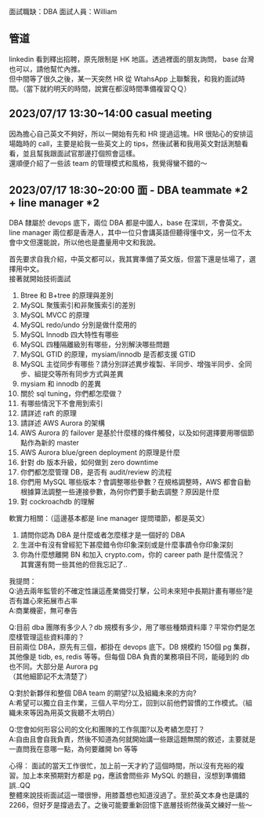 面試職缺：DBA
面試人員：William
## 管道
linkedin 看到釋出招聘，原先限制是 HK 地區。透過裡面的朋友詢問， base 台灣也可以，請他幫忙內推。<br>
但中間等了很久之後，某一天突然 HR 從 WtahsApp 上聯繫我，和我約面試時間。（當下就約明天的時間，說實在都沒時間準備複習ＱＱ）

## 2023/07/17 13:30~14:00 casual meeting
因為擔心自己英文不夠好，所以一開始有先和 HR 提過這塊。HR 很貼心的安排這場臨時的 call，主要是給我一些英文上的 tips，然後試著和我用英文對話測驗看看，並且幫我跟面試官那邊打個照會這樣。<br>
還順便介紹了一些該 team 的管理模式和風格，我覺得蠻不錯的～

## 2023/07/17 18:30~20:00 面 - DBA teammate *2 + line manager *2
DBA 隸屬於 devops 底下，兩位 DBA 都是中國人，base 在深圳，不會英文。<br>
line manager 兩位都是香港人，其中一位只會講英語但聽得懂中文，另一位不太會中文但還能說，所以他也是盡量用中文和我說。<br>

首先要求自我介紹，中英文都可以，我其實準備了英文版，但當下還是怯場了，選擇用中文。<br>
接著就開始技術面試
1. Btree 和 B+tree 的原理與差別
2. MySQL 聚簇索引和非聚簇索引的差別
3. MySQL MVCC 的原理
4. MySQL redo/undo 分別是做什麼用的
5. MySQL Innodb 四大特性有哪些
6. MySQL 四種隔離級別有哪些，分別解決哪些問題
7. MySQL GTID 的原理，mysiam/innodb 是否都支援 GTID
8. MySQL 主從同步有哪些？請分別詳述異步複製、半同步、增強半同步、全同步、組提交等所有同步方式與差異
9. mysiam 和 innodb 的差異
10. 關於 sql tuning，你們都怎麼做？
11. 有哪些情況下不會用到索引
12. 請詳述 raft 的原理
13. 請詳述 AWS Aurora 的架構
14. AWS Aurora 的 failover 是基於什麼樣的條件觸發，以及如何選擇要用哪個節點作為新的 master
15. AWS Aurora blue/green deployment 的原理是什麼
16. 針對 db 版本升級，如何做到 zero downtime
17. 你們都怎麼管理 DB，是否有 audit/review 的流程
18. 你們用 MySQL 哪些版本？會調整哪些參數？在規格調整時，AWS 都會自動根據算法調整一些連接參數，為何你們要手動去調整？原因是什麼
19. 對 cockroachdb 的理解

軟實力相關：（這邊基本都是 line manager 提問環節，都是英文）
1. 請問你認為 DBA 是什麼或者怎麼樣才是一個好的 DBA
2. 生涯中有沒有曾經犯下甚麼錯令你印象深刻或是什麼事蹟令你印象深刻
3. 你為什麼想離開 BN 和加入 crypto.com，你的 career path 是什麼情況？
<br>其實還有問一些其他的但我忘記了..<br>

我提問：<br>
Q:過去兩年監管的不確定性讓這產業備受打擊，公司未來短中長期計畫有哪些?是否有雄心來拓展市占率<br>
A:商業機密，無可奉告<br>

Q:目前 dba 團隊有多少人？db 規模有多少，用了哪些種類資料庫？平常你們是怎麼樣管理這些資料庫的？<br>
目前兩位 DBA，原先有三個，都掛在 devops 底下。DB 規模約 150個 pg 集群，其他像是 tidb, es, redis 等等。但每個 DBA 負責的業務項目不同，能碰到的 db 也不同。大部分是 Aurora pg<br>
（其他細節記不太清楚了）<br>

Q:對於新夥伴和整個 DBA team 的期望?以及組織未來的方向?<br>
A:希望可以獨立自主作業，三個人平均分工，回到以前他們習慣的工作模式。（組織未來等因為用英文我聽不太明白）<br>

Q:您會如何形容公司的文化和團隊的工作氛圍?以及考績怎麼打？<br>
A:自由且會自我負責，然後不知道為何就開始講一些跟這題無關的敘述，主要就是一直問我在意哪一點，為何要離開 bn 等等<br>


心得：
面試的當天工作很忙，加上前一天才約了這個時間，所以沒有充裕的複習。加上本來預期對方都是 pg，應該會問些非 MySQL 的題目，沒想到準備錯誤..QQ<br>
整體來說技術面試這一環很慘，用膝蓋想也知道沒過了。至於英文本身也是講的2266，但好歹是撐過去了。之後可能要重新回憶下底層技術然後英文練好一些～<br>

